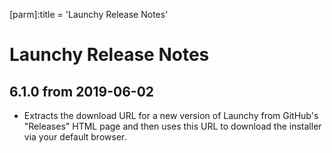 [parm]:title             = 'Launchy Release Notes'

# Launchy Release Notes

## 6.1.0 from 2019-06-02

* Extracts the download URL for a new version of Launchy from GitHub's "Releases" HTML page and then uses this URL to download the installer via your default browser.
